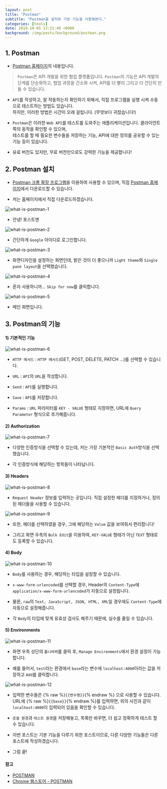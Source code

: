 ```yaml
---
layout: post
title: "Postman"
subtitle: "Postman을 설치와 기본 기능을 사용해본다."
categories: [tools]
date: 2019-10-05 13:21:49 +0900
background: /img/posts/background/postman.png
---
```


## 1. Postman

- [Postman 홈페이지](https://www.getpostman.com/)의 내용입니다.
 
 > `Postman`은 API 개발을 위한 협업 플랫폼입니다. `Postman`의 기능은 API 개발의 단계를 단순화하고, 협업 과정을 간소화 시켜, API를 더 빨리 그리고 더 간단히 만들 수 있습니다.

- `API`를 작성하고, 잘 작동하는지 확인하기 위해서, 직접 프로그램을 실행 시켜 수동으로 테스트하는 방법도 있습니다.  
  하지만, 이러한 방법은 시간이 오래 걸립니다. (무엇보다 귀찮습니다!)

- `Postman`은 이러한 `Web API`를 테스트를 도와주는 애플리케이션입니다. 클라이언트 쪽의 동작을 확인할 수 있으며,  
  테스트를 할 때 필요한 변수들을 저장하는 기능, API에 대한 정의를 공유할 수 있는 기능 등이 있습니다.

- 유료 버전도 있지만, 무료 버전만으로도 강력한 기능을 제공합니다!

## 2. Postman 설치

- [Postman 크롬 확장 프로그램](https://chrome.google.com/webstore/detail/postman/fhbjgbiflinjbdggehcddcbncdddomop)을 이용하여 사용할 수 있으며, 직접 [Postman 홈페이지](https://www.getpostman.com/downloads/)에서 다운로드할 수 있습니다.

- 저는 홈페이지에서 직접 다운로드하겠습니다.

![what-is-postman-1](/img/posts/tools/what-is-postman-1.png)

- 안녕! 포스트맨

![what-is-postman-2](/img/posts/tools/what-is-postman-2.png)

- 간단하게 `Google` 아이디로 로그인합니다.

![what-is-postman-3](/img/posts/tools/what-is-postman-3.png)

- 화면디자인을 설정하는 화면인데, 밝은 것이 더 좋으니까 `Light theme`와 `Single pane layout`을 선택했습니다.

![what-is-postman-4](/img/posts/tools/what-is-postman-4.png)

- 혼자 사용하니까... `Skip for now`를 클릭합니다.

![what-is-postman-5](/img/posts/tools/what-is-postman-5.png)

- 메인 화면입니다.  

## 3. Postman의 기능

#### 1) 기본적인 기능

![what-is-postman-6](/img/posts/tools/what-is-postman-6.png)


- `HTTP 메서드` : `HTTP 메서드`(GET, POST, DELETE, PATCH ...)를 선택할 수 있습니다.

- `URL` : `API`의 `URL`을 작성합니다.

- `Send` : `API`를 실행합니다.

- `Save` : `API`를 저장합니다.

- `Params` : `URL` 파라미터를 `KEY - VALUE` 형태로 지정하면, URL에 `Query Parameter` 형식으로 추가해줍니다.

#### 2) Authorization

![what-is-postman-7](/img/posts/tools/what-is-postman-7.png)

- 다양한 인증방식을 선택할 수 있는데, 저는 가장 기본적인 `Basic Auth`방식을 선택했습니다. 

- 각 인증방식에 해당하는 항목들이 나타납니다.

#### 3) Headers

![what-is-postman-8](/img/posts/tools/what-is-postman-8.png)

- `Request Header` 정보를 입력하는 곳입니다. 직접 설정한 헤더를 지정하거나, 정의된 헤더들을 사용할 수 있습니다.

![what-is-postman-9](/img/posts/tools/what-is-postman-9.png)

- 또한, 헤더를 선택하였을 경우, 그에 해당하는 `Value` 값을 보여줘서 편리합니다!

- 그리고 화면 우측의 `Bulk Edit`을 이용하여, `KEY-VALUE` 형태가 아닌 `TEXT` 형태로도 등록할 수 있습니다.

#### 4) Body

![what-is-postman-10](/img/posts/tools/what-is-postman-10.png)

- `Body`를 사용하는 경우, 해당하는 타입을 설정할 수 있습니다.

- `x-www-form-urlencoded`를 선택할 경우, Header의 `Content-Type`에 `application/x-www-form-urlencoded`가 자동으로 설정됩니다.

- 물론, `raw`의 `Text, JavaScript, JSON, HTML, XML`일 경우에도 `Content-Type`에 자동으로 설정해줍니다.

- 각 `Body`의 타입에 맞게 유효성 검사도 해주기 때문에, 실수를 줄일 수 있습니다.

#### 5) Environments

![what-is-postman-11](/img/posts/tools/what-is-postman-11.png)

- 화면 우측 상단의 `톱니바퀴`를 클릭 후, `Manage Environments`에서 환경 설정이 가능합니다.

- 예를 들어서, `test`라는 환경에서 `base`라는 변수에 `localhost:4000`이라는 값을 저장하고 `Add`를 클릭합니다.

![what-is-postman-12](/img/posts/tools/what-is-postman-12.png)

- 입력한 변수들은 {% raw %}`{{변수명}}`{% endraw %} 으로 사용할 수 있습니다. URL에 {% raw %}`{{base}}`{% endraw %}를 입력하면, 위의 사진과 같이 `localhost:4000`이 입력되어 있음을 확인할 수 있습니다.

- `로컬 환경`과 `테스트 환경`을 저장해놓고, 목록만 바꾸면, 더 쉽고 정확하게 테스트 할 수 있습니다.

- 이번 포스트는 기본 기능을 다루기 위한 포스트이므로, 다른 다양한 기능들은 다른 포스트에 작성하겠습니다.

- 그럼 끝!

#### 참고

- [POSTMAN](https://www.getpostman.com/)
- [Chrome 웹스토어 - POSTMAN](https://chrome.google.com/webstore/detail/postman/fhbjgbiflinjbdggehcddcbncdddomop)
